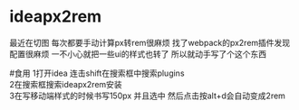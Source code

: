 # ideapx2rem
最近在切图 每次都要手动计算px转rem很麻烦 找了webpack的px2rem插件发现配置很麻烦 一不小心就把一些ui的样式也转了 所以就动手写了个这个东西

#食用
1打开idea 连击shift在搜索框中搜索plugins  
2在搜索框搜索ideapx2rem安装  
3在写移动端样式的时候书写150px 并且选中 然后点击按alt+d会自动变成2rem  
